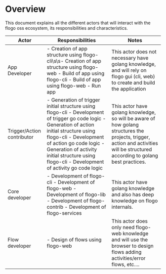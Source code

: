 # Overview
This document explains all the different actors that will interact with the flogo oss ecosystem, its responsibilities and characteristics.

| Actor                      | Responsibilities                                                                                                                                                                                                                                                                                   | Notes                                                                                                                                                                             |
|----------------------------|----------------------------------------------------------------------------------------------------------------------------------------------------------------------------------------------------------------------------------------------------------------------------------------------------|-----------------------------------------------------------------------------------------------------------------------------------------------------------------------------------|
| App Developer              | - Creation of app structure using flogo-cli\s\s- Creation of app structure using flogo-web - Build of app using flogo-cli - Build of app using flogo-web - Run app                                                                                                                                    | This actor does not necessary have golang knowledge,  and will rely on flogo gui (cli, web) to create and build  the application                                                  |
| Trigger/Action contributor | - Generation of trigger initial structure using flogo-cli - Development of trigger go code logic - Generation of action initial structure using flogo-cli - Development of action go code logic - Generation of activity initial structure using flogo-cli - Development of activity go code logic | This actor have golang knowledge, so will be aware of  how golang structures the projects, trigger, action and  activities will be structured according to golang best practices. |
| Core developer             | - Development of flogo-cli - Development of flogo-web - Development of flogo-lib - Development of flogo-contrib - Development of flogo-services                                                                                                                                                    | This actor have golang knowledge and also has deep knowledge  on flogo internals.                                                                                                 |
| Flow developer             | - Design of flows using flogo-web                                                                                                                                                                                                                                                                  | This actor does only need flogo-web knowledge and will use the  browser to design flows adding activities/error flows, etc....                                                    |